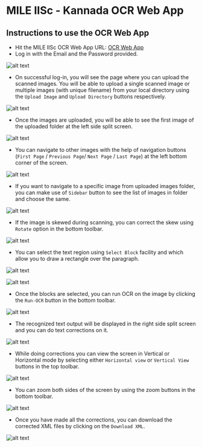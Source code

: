 # MILE IISc - Kannada OCR Web App
## Instructions to use the OCR Web App

- Hit the MILE IISc OCR Web App URL: [OCR Web App](http://169.38.86.211:8080)
- Log in with the Email and the Password provided.

![alt text](assets/docs/login.png)

- On successful log-in, you will see the page where you can upload the scanned images. You will be able to upload a single scanned image or multiple images (with unique filename) from your local directory using the `Upload Image` and `Upload Directory` buttons respectively.

![alt text](assets/docs/openImage.png)

- Once the images are uploaded, you will be able to see the first image of the uploaded folder at the left side split screen.

![alt text](assets/docs/fullScreen.png)

- You can navigate to other images with the help of navigation buttons (`First Page` / `Previous Page`/ `Next Page` / `Last Page`) at the left bottom corner of the screen.

![alt text](assets/docs/Navigation.png)

- If you want to navigate to a specific image from uploaded images folder, you can make use of `Sidebar` button to see the list of images in folder and choose the same.

![alt text](assets/docs/SelectPage.png)

- If the image is skewed during scanning, you can correct the skew using `Rotate` option in the bottom toolbar.

![alt text](assets/docs/rotate.png)

- You can select the text region using `Select Block` facility and which allow you to draw a rectangle over the paragraph.

![alt text](assets/docs/selected%20block.png)

![alt text](assets/docs/blocks.png)

- Once the blocks are selected, you can run OCR on the image by clicking the `Run-OCR` button in the bottom toolbar.

![alt text](assets/docs/Run_ocr.png)

- The recognized text output will be displayed in the right side split screen and you can do text corrections on it.

![alt text](assets/docs/ocr_ouput.png)

- While doing corrections you can view the screen in Vertical or Horizontal mode by selecting either `Horizontal view` or `Vertical View` buttons in the top toolbar.

![alt text](assets/docs/Layouts.png)

- You can zoom both sides of the screen by using the zoom buttons in the bottom toolbar.

![alt text](assets/docs/zoom.png)

- Once you have made all the corrections, you can download the corrected XML files by clicking on the `Download XML`.

![alt text](assets/docs/extract.png)
